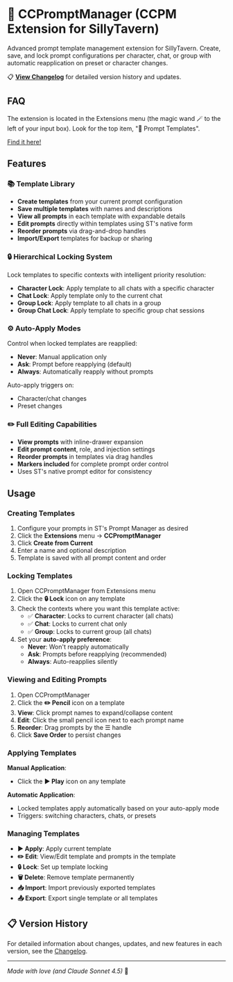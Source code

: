 # 📂 CCPromptManager (CCPM Extension for SillyTavern)

Advanced prompt template management extension for SillyTavern. Create, save, and lock prompt configurations per character, chat, or group with automatic reapplication on preset or character changes.

📋 **[View Changelog](CHANGELOG.md)** for detailed version history and updates.

## FAQ 
The extension is located in the Extensions menu (the magic wand 🪄 to the left of your input box). Look for the top item, "📂 Prompt Templates".

[Find it here!](https://github.com/aikohanasaki/imagehost/blob/main/prompt-templates.png)

## Features

### 📚 Template Library
- **Create templates** from your current prompt configuration
- **Save multiple templates** with names and descriptions
- **View all prompts** in each template with expandable details
- **Edit prompts** directly within templates using ST's native form
- **Reorder prompts** via drag-and-drop handles
- **Import/Export** templates for backup or sharing

### 🔒 Hierarchical Locking System
Lock templates to specific contexts with intelligent priority resolution:

- **Character Lock**: Apply template to all chats with a specific character
- **Chat Lock**: Apply template only to the current chat
- **Group Lock**: Apply template to all chats in a group
- **Group Chat Lock**: Apply template to specific group chat sessions

### ⚙️ Auto-Apply Modes
Control when locked templates are reapplied:

- **Never**: Manual application only
- **Ask**: Prompt before reapplying (default)
- **Always**: Automatically reapply without prompts

Auto-apply triggers on:
- Character/chat changes
- Preset changes

### ✏️ Full Editing Capabilities
- **View prompts** with inline-drawer expansion
- **Edit prompt content**, role, and injection settings
- **Reorder prompts** in templates via drag handles
- **Markers included** for complete prompt order control
- Uses ST's native prompt editor for consistency

## Usage

### Creating Templates

1. Configure your prompts in ST's Prompt Manager as desired
2. Click the **Extensions** menu → **CCPromptManager**
3. Click **Create from Current**
4. Enter a name and optional description
5. Template is saved with all prompt content and order

### Locking Templates

1. Open CCPromptManager from Extensions menu
2. Click the **🔒 Lock** icon on any template
3. Check the contexts where you want this template active:
   - ✅ **Character**: Locks to current character (all chats)
   - ✅ **Chat**: Locks to current chat only
   - ✅ **Group**: Locks to current group (all chats)
4. Set your **auto-apply preference**:
   - **Never**: Won't reapply automatically
   - **Ask**: Prompts before reapplying (recommended)
   - **Always**: Auto-reapplies silently

### Viewing and Editing Prompts

1. Open CCPromptManager
2. Click the **✏️ Pencil** icon on a template
3. **View**: Click prompt names to expand/collapse content
4. **Edit**: Click the small pencil icon next to each prompt name
5. **Reorder**: Drag prompts by the ☰ handle
6. Click **Save Order** to persist changes

### Applying Templates

**Manual Application**:
- Click the **▶️ Play** icon on any template

**Automatic Application**:
- Locked templates apply automatically based on your auto-apply mode
- Triggers: switching characters, chats, or presets

### Managing Templates

- **▶️ Apply**: Apply current template
- **✏️ Edit**: View/Edit template and prompts in the template
- **🔒 Lock**: Set up template locking
- **🗑️ Delete**: Remove template permanently
- **📥 Import**: Import previously exported templates
- **📤 Export**: Export single template or all templates

## 📋 Version History

For detailed information about changes, updates, and new features in each version, see the [Changelog](CHANGELOG.md).

---

*Made with love (and Claude Sonnet 4.5)* 🤖
